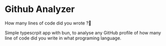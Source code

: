 # Github Analyzer
How many lines of code did you wrote ?🤔

Simple typescrpit app with bun, to analyse any GitHub profile of how many line of code did you write in what programing language.
